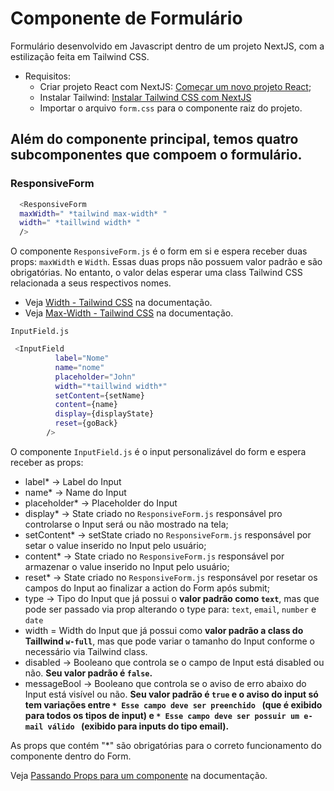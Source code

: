# Componente de Formulário

Formulário desenvolvido em Javascript dentro de um projeto NextJS, com
a estilização feita em Tailwind CSS.

- Requisitos:
  - Criar projeto React com NextJS:  [Começar um novo projeto React](https://react.dev/learn/start-a-new-react-project);
  - Instalar Tailwind: [Instalar Tailwind CSS com NextJS](https://tailwindcss.com/docs/guides/nextjs)
  - Importar o arquivo `form.css` para o componente raiz do projeto.


## Além do componente principal, temos quatro subcomponentes que compoem o formulário.

### ResponsiveForm

```bash
  <ResponsiveForm 
  maxWidth=" *tailwind max-width* " 
  width=" *taillwind width* " 
  />
```

O componente `ResponsiveForm.js` é o form em si e espera receber duas props: `maxWidth` e `Width`. Essas duas props não possuem
valor padrão e são obrigatórias. No entanto, o valor delas esperar uma class Tailwind CSS relacionada a seus respectivos nomes.

- Veja [Width - Tailwind CSS](https://v2.tailwindcss.com/docs/width) na documentação.
- Veja [Max-Width - Tailwind CSS](https://v2.tailwindcss.com/docs/maxwidth) na documentação.



`InputField.js`
```bash
 <InputField
          label="Nome"
          name="nome"
          placeholder="John"
          width="*taillwind width*"
          setContent={setName}
          content={name}
          display={displayState}
          reset={goBack}
        />
```
O componente `InputField.js`  é o input personalizável do form e espera receber as props:

- label* -> Label do Input
- name* -> Name do Input
- placeholder* -> Placeholder do Input
- display* -> State criado no `ResponsiveForm.js` responsável pro controlarse  o Input será ou não mostrado na tela;
- setContent* -> setState criado no `ResponsiveForm.js` responsável por setar o value inserido no Input pelo usuário;
- content* ->  State criado no `ResponsiveForm.js` responsável por armazenar o value inserido no Input pelo usuário;
- reset* -> State criado no `ResponsiveForm.js` responsável por resetar os campos do Input ao finalizar a action do Form após submit;
- type -> Tipo do Input que já possui o **valor padrão como `text`**, mas que pode ser passado via prop alterando o type para: `text`, `email`, `number` e `date`
- width = Width do Input que já possui como **valor padrão a class do Taillwind `w-full`**, mas que pode variar o tamanho do Input conforme o necessário via Tailwind class.
- disabled -> Booleano que controla se o campo de Input está disabled ou não. **Seu valor padrão é `false`.**
- messageBool -> Booleano que controla se o aviso de erro abaixo do Input está visível ou não. **Seu valor padrão é `true` e o aviso do input só tem variações entre `* Esse campo deve ser preenchido ` (que é exibido para todos os tipos de input) e `* Esse campo deve ser possuir um e-mail válido ` (exibido para inputs do tipo email).**
   
As props que contém "*" são obrigatórias para o correto funcionamento do componente dentro do Form.

Veja [Passando Props para um componente](https://react.dev/learn/passing-props-to-a-component) na documentação.